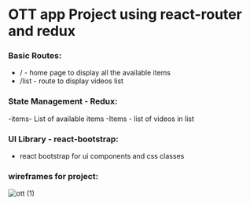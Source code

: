 # OTT app Project using react-router and redux

### Basic Routes:
- / - home page to display all the available items
- /list - route to display videos list

### State Management - Redux:
-items- List of available items
-Items - list of videos in list

### UI Library - react-bootstrap:
- react bootstrap for ui components and css classes

###  wireframes for project:
![ott (1)](https://user-images.githubusercontent.com/106434896/209918648-3f36e41e-01d0-4717-b07c-9502282a7e39.jpg)

